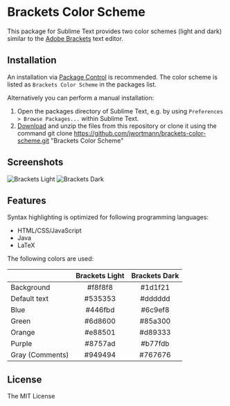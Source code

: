 # Brackets Color Scheme

This package for Sublime Text provides two color schemes (light and dark) similar to the [Adobe Brackets](http://brackets.io/) text editor.

## Installation

An installation via [Package Control](https://sublime.wbond.net/installation) is recommended. The color scheme is listed as `Brackets Color Scheme` in the packages list.

Alternatively you can perform a manual installation:

1. Open the packages directory of Sublime Text, e.g. by using `Preferences > Browse Packages...` within Sublime Text.
2. [Download](https://github.com/jwortmann/brackets-color-scheme/archive/master.zip) and unzip the files from this repository or clone it using the command
    git clone https://github.com/jwortmann/brackets-color-scheme.git "Brackets Color Scheme"

## Screenshots

![Brackets Light](http://i.imgur.com/5HoE6I2.png)
![Brackets Dark](http://i.imgur.com/HZ0acdw.png)

## Features

Syntax highlighting is optimized for following programming languages:

* HTML/CSS/JavaScript
* Java
* LaTeX

The following colors are used:

|                 | Brackets Light | Brackets Dark |
| --------------- | :------------: | :-----------: |
| Background      | #f8f8f8        | #1d1f21       |
| Default text    | #535353        | #dddddd       |
| Blue            | #446fbd        | #6c9ef8       |
| Green           | #6d8600        | #85a300       |
| Orange          | #e88501        | #d89333       |
| Purple          | #8757ad        | #b77fdb       |
| Gray (Comments) | #949494        | #767676       |

## License

The MIT License